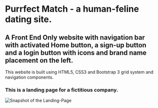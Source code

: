 # Purrfect Match - a human-feline dating site.
## A Front End Only website with navigation bar with activated Home button, a sign-up button and a login button with icons and brand name placement on the left.

This website is built using HTML5, CSS3 and Bootstrap 3 grid system and navigation components.

### This is a landing page for a fictitious company.

![Snapshot of the Landing-Page](https://i.ibb.co/DkzmpSp/purrfect-match.png)
